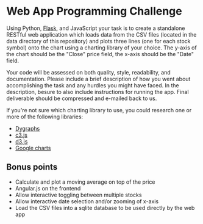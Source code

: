 Web App Programming Challenge
=============================

Using Python, [Flask](http://flask.pocoo.org), and JavaScript your task is to create a standalone RESTful
web application which loads data from the CSV files (located in the data directory of this repository) and 
plots three lines (one for each stock symbol) onto the chart using a charting library of your choice. The 
y-axis of the chart should be the "Close" price field, the x-axis should be the "Date" field.

Your code will be assessed on both quality, style, readability, and documentation. Please include a brief description of how you went about accomplishing the task and any hurdles you might have faced. In the description, besure to also include instructions for running the app. Final deliverable should be compressed and e-mailed back to us.

If you're not sure which charting library to use, you could research one or more of the following libraries:

- [Dygraphs](http://dygraphs.com)
- [c3.js](http://c3js.org)
- [d3.js](http://d3js.org)
- [Google charts](https://developers.google.com/chart)

Bonus points
------------
- Calculate and plot a moving average on top of the price
- Angular.js on the frontend
- Allow interactive toggling between multiple stocks
- Allow interactive date selection and/or zooming of x-axis
- Load the CSV files into a sqlite database to be used directly by the web app

